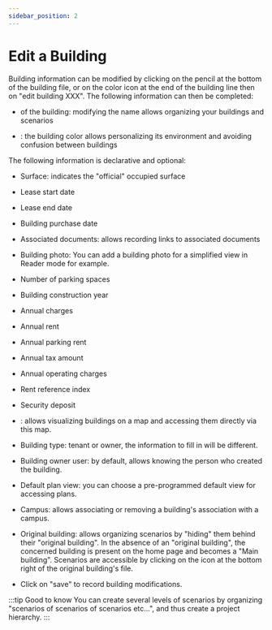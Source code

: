 ```yaml
---
sidebar_position: 2
---
```


# Edit a Building

Building information can be modified by clicking on the pencil at the bottom of the building file, or on the color icon at the end of the building line then on "edit building XXX". The following information can then be completed:

-   <P code="building:name" /> of the building: modifying the name allows organizing your buildings and scenarios
-   <P code="building:color" />: the building color allows personalizing its environment and avoiding confusion between buildings

The following information is declarative and optional:
-   Surface: indicates the "official" occupied surface
-   Lease start date
-   Lease end date
-   Building purchase date
-   Associated documents: allows recording links to associated documents
-   Building photo: You can add a building photo for a simplified view in Reader mode for example.
-   Number of parking spaces
-   Building construction year
-   Annual charges
-   Annual rent
-   Annual parking rent
-   Annual tax amount
-   Annual operating charges
-   Rent reference index
-   Security deposit

-   <P code="building:address" />: allows visualizing buildings on a map and accessing them directly via this map.
-   Building type: tenant or owner, the information to fill in will be different.
-   Building owner user: by default, allows knowing the person who created the building.
-   Default plan view: you can choose a pre-programmed default view for accessing plans.
-   Campus: allows associating or removing a building's association with a campus.
-   Original building: allows organizing scenarios by "hiding" them behind their "original building". In the absence of an "original building", the concerned building is present on the home page and becomes a "Main building". Scenarios are accessible by clicking on the icon at the bottom right of the original building's file.
-   Click on "save" to record building modifications.

:::tip Good to know
You can create several levels of scenarios by organizing "scenarios of scenarios of scenarios etc...", and thus create a project hierarchy.
:::

